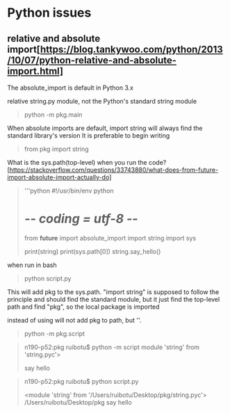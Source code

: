 # Python issues

## relative and absolute import[https://blog.tankywoo.com/python/2013/10/07/python-relative-and-absolute-import.html]
The absolute_import is default in Python 3.x

relative string.py module, not the Python's standard string module
> python -m pkg.main

When absolute imports are default, import string will always find the standard library's version
It is preferable to begin writing
> from pkg import string


What is the sys.path(top-level) when you run the code?[https://stackoverflow.com/questions/33743880/what-does-from-future-import-absolute-import-actually-do]

>'''python
> #!/usr/bin/env python
> # -*- coding = utf-8 -*-
> from __future__ import absolute_import
> import string
> import sys
>
> print(string)
> print(sys.path[0])
> string.say_hello()

when run in bash
> python script.py

This will add pkg to the sys.path.  "import string" is supposed to follow the principle and should find the standard module, but it just find the top-level path and find "pkg", so the local package is imported

instead of using will not add pkg to path, but ''.
> python -m pkg.script

> n190-p52:pkg ruibotu$ python -m script
> module 'string' from 'string.pyc'>
>
> say hello

> n190-p52:pkg ruibotu$ python script.py
>
> <module 'string' from '/Users/ruibotu/Desktop/pkg/string.pyc'>
> /Users/ruibotu/Desktop/pkg
> say hello
